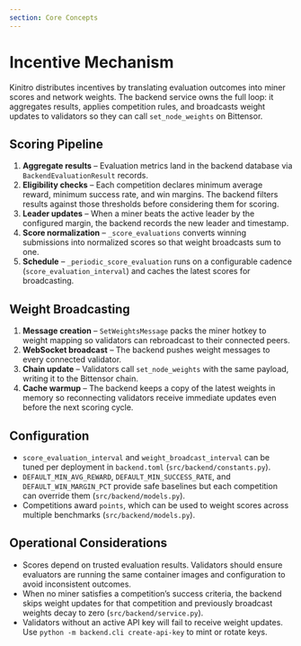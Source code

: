```yaml
---
section: Core Concepts
---
```


# Incentive Mechanism

Kinitro distributes incentives by translating evaluation outcomes into miner scores and network weights. The backend service owns the full loop: it aggregates results, applies competition rules, and broadcasts weight updates to validators so they can call `set_node_weights` on Bittensor.

## Scoring Pipeline
1. **Aggregate results** – Evaluation metrics land in the backend database via `BackendEvaluationResult` records.
2. **Eligibility checks** – Each competition declares minimum average reward, minimum success rate, and win margins. The backend filters results against those thresholds before considering them for scoring.
3. **Leader updates** – When a miner beats the active leader by the configured margin, the backend records the new leader and timestamp.
4. **Score normalization** – `_score_evaluations` converts winning submissions into normalized scores so that weight broadcasts sum to one.
5. **Schedule** – `_periodic_score_evaluation` runs on a configurable cadence (`score_evaluation_interval`) and caches the latest scores for broadcasting.

## Weight Broadcasting
1. **Message creation** – `SetWeightsMessage` packs the miner hotkey to weight mapping so validators can rebroadcast to their connected peers.
2. **WebSocket broadcast** – The backend pushes weight messages to every connected validator.
3. **Chain update** – Validators call `set_node_weights` with the same payload, writing it to the Bittensor chain.
4. **Cache warmup** – The backend keeps a copy of the latest weights in memory so reconnecting validators receive immediate updates even before the next scoring cycle.

## Configuration
- `score_evaluation_interval` and `weight_broadcast_interval` can be tuned per deployment in `backend.toml` (`src/backend/constants.py`).
- `DEFAULT_MIN_AVG_REWARD`, `DEFAULT_MIN_SUCCESS_RATE`, and `DEFAULT_WIN_MARGIN_PCT` provide safe baselines but each competition can override them (`src/backend/models.py`).
- Competitions award `points`, which can be used to weight scores across multiple benchmarks (`src/backend/models.py`).

## Operational Considerations
- Scores depend on trusted evaluation results. Validators should ensure evaluators are running the same container images and configuration to avoid inconsistent outcomes.
- When no miner satisfies a competition’s success criteria, the backend skips weight updates for that competition and previously broadcast weights decay to zero (`src/backend/service.py`).
- Validators without an active API key will fail to receive weight updates. Use `python -m backend.cli create-api-key` to mint or rotate keys.
